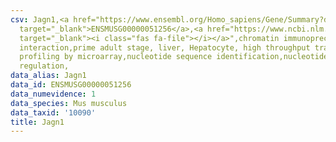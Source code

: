 ```yaml
---
csv: Jagn1,<a href="https://www.ensembl.org/Homo_sapiens/Gene/Summary?db=core;g=ENSMUSG00000051256"
  target="_blank">ENSMUSG00000051256</a>,<a href="https://www.ncbi.nlm.nih.gov/pubmed/23834426"
  target="_blank"><i class="fas fa-file"></i></a>",chromatin immunoprecipitation assay,direct
  interaction,prime adult stage, liver, Hepatocyte, high throughput transcription
  profiling by microarray,nucleotide sequence identification,nucleotide sequence identification,transcriptional
  regulation,
data_alias: Jagn1
data_id: ENSMUSG00000051256
data_numevidence: 1
data_species: Mus musculus
data_taxid: '10090'
title: Jagn1
---
```

